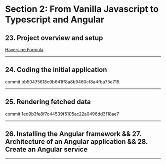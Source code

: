 # Section 2: From Vanilla Javascript to Typescript and Angular

## 23. Project overview and setup

[Haversine Formula](https://en.wikipedia.org/wiki/Haversine_formula)

---

## 24. Coding the initial application

commit bb50475618c0b641ff8a8b9460cf8a4fba75e719

---
## 25. Rendering fetched data

commit 1ed9b3fe8f7c44539f5105ac22a0496dd3f18ae7

---

## 26. Installing the Angular framework && 27. Architecture of an Angular application && 28. Create an Angular service



---